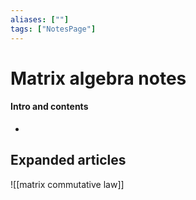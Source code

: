 ```yaml
---
aliases: [""]
tags: ["NotesPage"]
---
```


# Matrix algebra notes

#### Intro and contents
- 



## Expanded articles
![[matrix commutative law]]